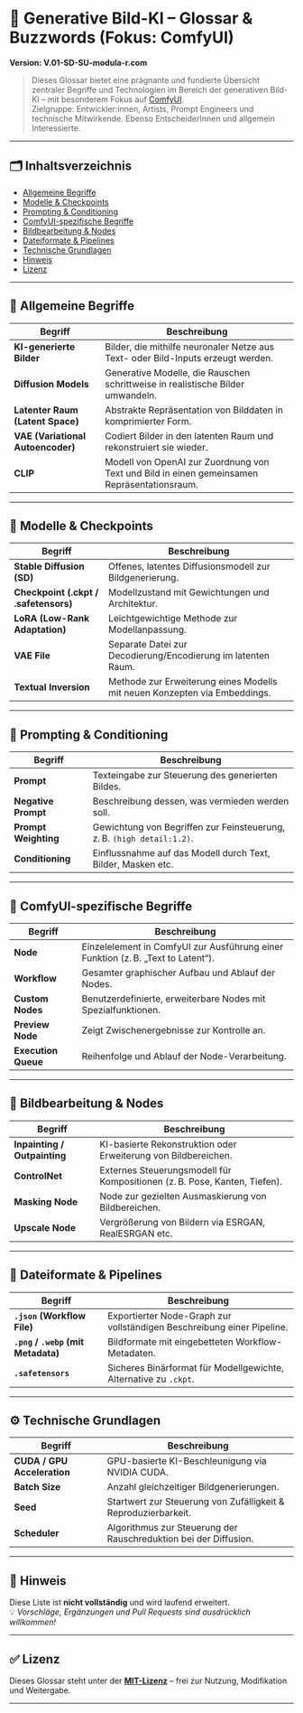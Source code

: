 # 🧠 Generative Bild-KI – Glossar & Buzzwords (Fokus: ComfyUI)  
**Version: V.01-SD-SU-modula-r.com**

> Dieses Glossar bietet eine prägnante und fundierte Übersicht zentraler Begriffe und Technologien im Bereich der generativen Bild-KI – mit besonderem Fokus auf [ComfyUI](https://github.com/comfyanonymous/ComfyUI).  
> Zielgruppe: Entwickler:innen, Artists, Prompt Engineers und technische Mitwirkende. Ebenso EntscheiderInnen und allgemein Interessierte.

---

## 🗂️ Inhaltsverzeichnis

- [Allgemeine Begriffe](#-allgemeine-begriffe)
- [Modelle & Checkpoints](#-modelle--checkpoints)
- [Prompting & Conditioning](#-prompting--conditioning)
- [ComfyUI-spezifische Begriffe](#-comfyui-spezifische-begriffe)
- [Bildbearbeitung & Nodes](#-bildbearbeitung--nodes)
- [Dateiformate & Pipelines](#-dateiformate--pipelines)
- [Technische Grundlagen](#️-technische-grundlagen)
- [Hinweis](#-hinweis)
- [Lizenz](#-lizenz)

---

## 🧩 Allgemeine Begriffe

| Begriff             | Beschreibung |
|---------------------|--------------|
| **KI-generierte Bilder** | Bilder, die mithilfe neuronaler Netze aus Text- oder Bild-Inputs erzeugt werden. |
| **Diffusion Models** | Generative Modelle, die Rauschen schrittweise in realistische Bilder umwandeln. |
| **Latenter Raum (Latent Space)** | Abstrakte Repräsentation von Bilddaten in komprimierter Form. |
| **VAE (Variational Autoencoder)** | Codiert Bilder in den latenten Raum und rekonstruiert sie wieder. |
| **CLIP** | Modell von OpenAI zur Zuordnung von Text und Bild in einen gemeinsamen Repräsentationsraum. |

---

## 🧠 Modelle & Checkpoints

| Begriff | Beschreibung |
|--------|--------------|
| **Stable Diffusion (SD)** | Offenes, latentes Diffusionsmodell zur Bildgenerierung. |
| **Checkpoint (.ckpt / .safetensors)** | Modellzustand mit Gewichtungen und Architektur. |
| **LoRA (Low-Rank Adaptation)** | Leichtgewichtige Methode zur Modellanpassung. |
| **VAE File** | Separate Datei zur Decodierung/Encodierung im latenten Raum. |
| **Textual Inversion** | Methode zur Erweiterung eines Modells mit neuen Konzepten via Embeddings. |

---

## 💬 Prompting & Conditioning

| Begriff | Beschreibung |
|--------|--------------|
| **Prompt** | Texteingabe zur Steuerung des generierten Bildes. |
| **Negative Prompt** | Beschreibung dessen, was vermieden werden soll. |
| **Prompt Weighting** | Gewichtung von Begriffen zur Feinsteuerung, z. B. `(high detail:1.2)`. |
| **Conditioning** | Einflussnahme auf das Modell durch Text, Bilder, Masken etc. |

---

## 🧱 ComfyUI-spezifische Begriffe

| Begriff | Beschreibung |
|--------|--------------|
| **Node** | Einzelelement in ComfyUI zur Ausführung einer Funktion (z. B. „Text to Latent“). |
| **Workflow** | Gesamter graphischer Aufbau und Ablauf der Nodes. |
| **Custom Nodes** | Benutzerdefinierte, erweiterbare Nodes mit Spezialfunktionen. |
| **Preview Node** | Zeigt Zwischenergebnisse zur Kontrolle an. |
| **Execution Queue** | Reihenfolge und Ablauf der Node-Verarbeitung. |

---

## 🎨 Bildbearbeitung & Nodes

| Begriff | Beschreibung |
|--------|--------------|
| **Inpainting / Outpainting** | KI-basierte Rekonstruktion oder Erweiterung von Bildbereichen. |
| **ControlNet** | Externes Steuerungsmodell für Kompositionen (z. B. Pose, Kanten, Tiefen). |
| **Masking Node** | Node zur gezielten Ausmaskierung von Bildbereichen. |
| **Upscale Node** | Vergrößerung von Bildern via ESRGAN, RealESRGAN etc. |

---

## 📁 Dateiformate & Pipelines

| Begriff | Beschreibung |
|--------|--------------|
| **`.json` (Workflow File)** | Exportierter Node-Graph zur vollständigen Beschreibung einer Pipeline. |
| **`.png` / `.webp` (mit Metadata)** | Bildformate mit eingebetteten Workflow-Metadaten. |
| **`.safetensors`** | Sicheres Binärformat für Modellgewichte, Alternative zu `.ckpt`. |

---

## ⚙️ Technische Grundlagen

| Begriff | Beschreibung |
|--------|--------------|
| **CUDA / GPU Acceleration** | GPU-basierte KI-Beschleunigung via NVIDIA CUDA. |
| **Batch Size** | Anzahl gleichzeitiger Bildgenerierungen. |
| **Seed** | Startwert zur Steuerung von Zufälligkeit & Reproduzierbarkeit. |
| **Scheduler** | Algorithmus zur Steuerung der Rauschreduktion bei der Diffusion. |

---

## 📌 Hinweis

Diese Liste ist **nicht vollständig** und wird laufend erweitert.  
💡 *Vorschläge, Ergänzungen und Pull Requests sind ausdrücklich willkommen!*

---

## ✅ Lizenz

Dieses Glossar steht unter der **[MIT-Lizenz](LICENSE)** – frei zur Nutzung, Modifikation und Weitergabe.

---


